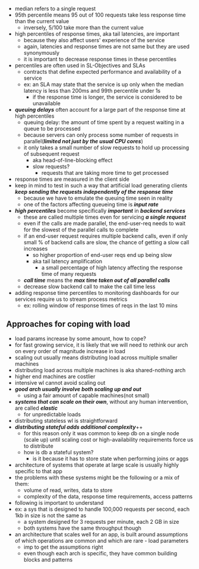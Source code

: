 - median refers to a single request
- 95th percentile means 95 out of 100 requests take less response time than the current value
	- inversely, 5/100 take more than the current value
- high percentiles of response times, aka tail latencies, are important
	- because they also affect users' experience of the service
	- again, latencies and response times are not same but they are used synonymously
	- it is important to decrease response times in these percentiles
- percentiles are often used in SL-Objectives and SLAs
	- contracts that define expected performance and availability of a service
	- ex: an SLA may state that the service is up only when the median latency is less than 200ms and 99th percentile under 1s
		- if the response time is longer, the service is considered to be unavailable
- ***queuing delays*** often account for a large part of the response time at high percentiles
	- queuing delay: the amount of time spent by a request waiting in a queue to be processed
	- because servers can only process some number of requests in parallel(***limited not just by the usual CPU cores***)
	- it only takes a small number of slow requests to hold up processing of subsequent request
		- aka head-of-line-blocking effect
		- slow requests?
			- requests that are taking more time to get processed
- response times are measured in the client side
- keep in mind to test in such a way that artificial load generating clients ***keep sending the requests independently of the response time***
	- because we have to emulate the queuing time seen in reality
	- one of the factors affecting queueing time is ***input rate***
- ***high percentiles*** become specifically ***important*** in ***backend services***
	- these are called multiple times even for servicing ***a single request***
	- even if the calls are made parallel, the end-user-req needs to wait for the slowest of the parallel calls to complete
	- if an end-user request requires multiple backend calls, even if only small % of backend calls are slow, the chance of getting a slow call increases 
		- so higher proportion of end-user reqs end up being slow
		- aka tail latency amplification
			- a small percentage of high latency affecting the response time of many requests
	- ***call time*** means the ***max time taken out of all parallel calls***
	- decrease slow backend call to make the call time less
- adding response time percentiles to monitoring dashboards for our services require us to stream process metrics
	- ex: rolling window of response times of reqs in the last 10 mins

## Approaches for coping with load
- load params increase by some amount, how to cope?
- for fast growing service, it is likely that we will need to rethink our arch on every order of magnitude increase in load
- scaling out usually means distributing load across multiple smaller machines
- distributing load across multiple machines is aka shared-nothing arch
- higher end machines are costlier
- intensive wl cannot avoid scaling out
- ***good arch usually involve both scaling up and out***
	- using a fair amount of capable machines(not small)
- ***systems that can scale on their own***, without any human intervention, are called ***elastic***
	- for unpredictable loads
- distributing stateless wl is straightforward
- ***distributing stateful adds additional complexity***++
	- for this reason only it was common to keep db on a single node (scale up) until scaling cost or high-availability requirements force us to distribute
	- how is db a stateful system?
		- is it because it has to store state when performing joins or aggs
- architecture of systems that operate at large scale is usually highly specific to that app
- the problems with these systems might be the following or a mix of them:
	- volume of read, writes, data to store
	- complexity of the data, response time requirements, access patterns
- following is important to understand
- ex: a sys that is designed to handle 100,000 requests per second, each 1kb in size is not the same as
	- a system designed for 3 requests per minute, each 2 GB in size
	- both systems have the same throughput though
- an architecture that scales well for an app, is built around assumptions of which operations are common and which are rare - load parameters
	- imp to get the assumptions right
	- even though each arch is specific, they have common building blocks and patterns